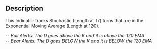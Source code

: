 ## Description

This Indicator tracks Stochastic (Length at 17) turns that are in the Exponential Moving Average (Length at 120).

_-- Bull Alerts: The D goes above the K and it is above the 120 EMA_  
_-- Bear Alerts: The D goes BELOW the K and it is BELOW the 120 EMA_
